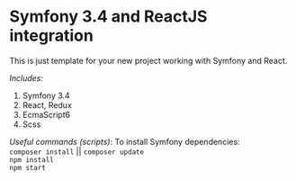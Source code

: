 Symfony 3.4 and ReactJS integration
=======

This is just template for your new project working with Symfony and React.

*Includes:*
1. Symfony 3.4
2. React, Redux
3. EcmaScript6
4. Scss

*Useful commands (scripts)*:
To install Symfony dependencies:
<br>
`composer install` || `composer update`
<br>
`npm install`
<br>
`npm start`
<br>
